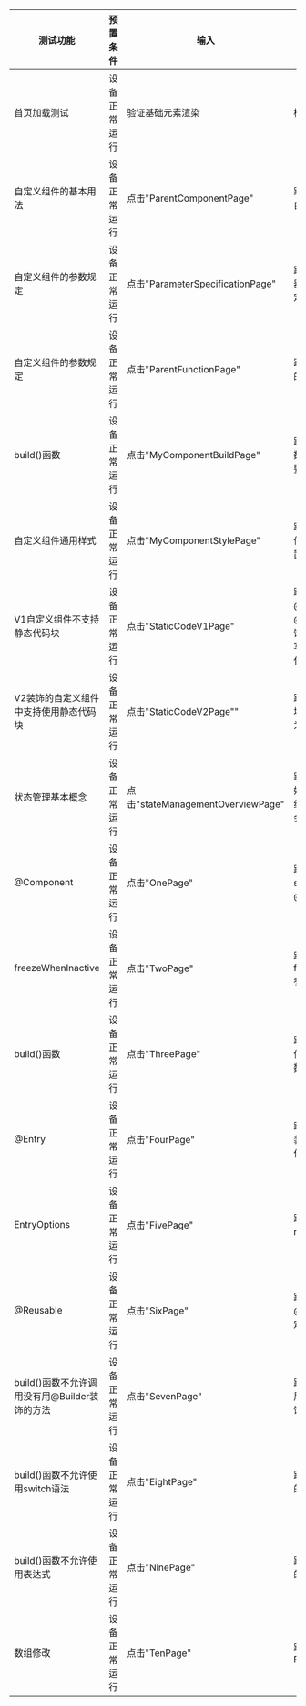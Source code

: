 | 测试功能                           | 预置条件     | 输入               | 预期输出                                                     | 测试结果 |
|--------------------------------| ------------ | ------------------ |----------------------------------------------------------| -------- |
| 首页加载测试                         | 设备正常运行 | 验证基础元素渲染    | 检查列表组件                                                   | Pass     |
| 自定义组件的基本用法                     | 设备正常运行 | 点击"ParentComponentPage" | 跳转成功且页面包含自定义组件                                           | Pass     |
| 自定义组件的参数规定                     | 设备正常运行 | 点击"ParameterSpecificationPage" | 跳转成功且根据装饰器的规则来初始化自定义组件的参数                                | Pass     |
| 自定义组件的参数规定                     | 设备正常运行 | 点击"ParentFunctionPage" | 跳转成功且父组件中的函数传递给子组件                                       | Pass     |
| build()函数                      | 设备正常运行 | 点击"MyComponentBuildPage" | 跳转成功且build()函数下根节点唯一且必要，必须为容器组件                          | Pass     |
| 自定义组件通用样式                      | 设备正常运行 | 点击"MyComponentStylePage" | 跳转成功且自定义组件通过“.”链式调用设置通用样式                                | Pass     |
| V1自定义组件不支持静态代码块                | 设备正常运行 | 点击"StaticCodeV1Page" | 跳转成功且在@Component或@CustomDialog装饰的自定义组件中编写静态代码块时，该代码不会被执行 | Pass     |
| V2装饰的自定义组件中支持使用静态代码块           | 设备正常运行 | 点击"StaticCodeV2Page"" | 跳转成功且静态代码块生效，a的值变为'hello world'                          | Pass     |
| 状态管理基本概念                       | 设备正常运行 | 点击"stateManagementOverviewPage" | 跳转成功且子组件初始化的默认值在有父组件传值的情况下，会被覆盖                          | Pass     |
| @Component                     | 设备正常运行 | 点击"OnePage" | 跳转成功且一个struct只能被一个@Component装饰                           | Pass     |
| freezeWhenInactive             | 设备正常运行 | 点击"TwoPage" | 跳转成功且页面包含freezeWhenInactive参数                            | Pass     |
| build()函数                      | 设备正常运行 | 点击"ThreePage" | 跳转成功且自定义组件必须定义build()函数                                  | Pass     |
| @Entry                         | 设备正常运行 | 点击"FourPage" | 跳转成功且@Entry装饰的自定义组件将作为UI页面的入口                            | Pass     |
| EntryOptions                   | 设备正常运行 | 点击"FivePage" | 跳转成功且有routeName参数                                        | Pass     |
| @Reusable                      | 设备正常运行 | 点击"SixPage" | 跳转成功且有@Reusable装饰的自定义组件                                  | Pass     |
| build()函数不允许调用没有用@Builder装饰的方法 | 设备正常运行 | 点击"SevenPage" | 跳转成功且不允许调用没有用@Builder装饰的方法                               | Pass     |
| build()函数不允许使用switch语法         | 设备正常运行 | 点击"EightPage" | 跳转成功且页面使用的是if                                            | Pass     |
| build()函数不允许使用表达式              | 设备正常运行 | 点击"NinePage" | 跳转成功且页面使用的是if                                            | Pass     |
| 数组修改                           | 设备正常运行 | 点击"TenPage" | 跳转成功且页面包含ForEach                                         | Pass     |

